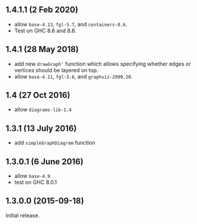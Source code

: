 1.4.1.1 (2 Feb 2020)
--------------------

- allow `base-4.13`, `fgl-5.7`, and `containers-0.6`.
- Test on GHC 8.6 and 8.8.

1.4.1 (28 May 2018)
-------------------

- add new `drawGraph'` function which allows specifying whether edges
  or vertices should be layered on top.
- allow `base-4.11`, `fgl-5.6`, and `graphviz-2999.20`.

1.4 (27 Oct 2016)
-----------------

- allow `diagrams-lib-1.4`

1.3.1 (13 July 2016)
--------------------

- add `simpleGraphDiagram` function

1.3.0.1 (6 June 2016)
---------------------

- allow `base-4.9`
- test on GHC 8.0.1

1.3.0.0 (2015-09-18)
--------------------

Initial release.
